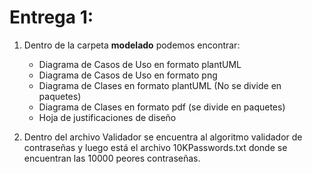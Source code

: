 # Entrega 1:

1. Dentro de la carpeta **modelado** podemos encontrar: 
   - Diagrama de Casos de Uso en formato plantUML
   - Diagrama de Casos de Uso en formato png
   - Diagrama de Clases en formato plantUML (No se divide en paquetes)
   - Diagrama de Clases en formato pdf (se divide en paquetes)
   - Hoja de justificaciones de diseño

2. Dentro del archivo Validador se encuentra al algoritmo validador de contraseñas y luego está el archivo 10KPasswords.txt donde se encuentran las 10000 peores contraseñas.
